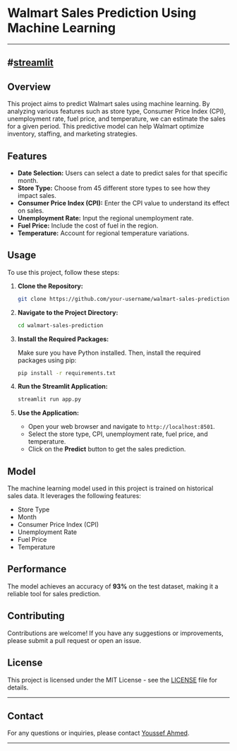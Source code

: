 
# Walmart Sales Prediction Using Machine Learning
---
#[streamlit](https://walmart-predection.streamlit.app/)
---
## Overview

This project aims to predict Walmart sales using machine learning. By analyzing various features such as store type, Consumer Price Index (CPI), unemployment rate, fuel price, and temperature, we can estimate the sales for a given period. This predictive model can help Walmart optimize inventory, staffing, and marketing strategies.

## Features

- **Date Selection:** Users can select a date to predict sales for that specific month.
- **Store Type:** Choose from 45 different store types to see how they impact sales.
- **Consumer Price Index (CPI):** Enter the CPI value to understand its effect on sales.
- **Unemployment Rate:** Input the regional unemployment rate.
- **Fuel Price:** Include the cost of fuel in the region.
- **Temperature:** Account for regional temperature variations.

## Usage

To use this project, follow these steps:

1. **Clone the Repository:**

    ```bash
    git clone https://github.com/your-username/walmart-sales-prediction.git
    ```

2. **Navigate to the Project Directory:**

    ```bash
    cd walmart-sales-prediction
    ```

3. **Install the Required Packages:**

    Make sure you have Python installed. Then, install the required packages using pip:

    ```bash
    pip install -r requirements.txt
    ```

4. **Run the Streamlit Application:**

    ```bash
    streamlit run app.py
    ```

5. **Use the Application:**

    - Open your web browser and navigate to `http://localhost:8501`.
    - Select the store type, CPI, unemployment rate, fuel price, and temperature.
    - Click on the **Predict** button to get the sales prediction.

## Model

The machine learning model used in this project is trained on historical sales data. It leverages the following features:

- Store Type
- Month
- Consumer Price Index (CPI)
- Unemployment Rate
- Fuel Price
- Temperature

## Performance

The model achieves an accuracy of **93%** on the test dataset, making it a reliable tool for sales prediction.

## Contributing

Contributions are welcome! If you have any suggestions or improvements, please submit a pull request or open an issue.

## License

This project is licensed under the MIT License - see the [LICENSE](LICENSE) file for details.

---

## Contact

For any questions or inquiries, please contact [Youssef Ahmed](mailto:yaa2003ya@gmail.com).

---
